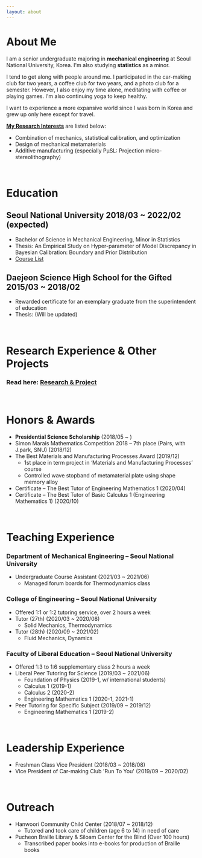 ```yaml
---
layout: about 
---
```


# About Me
I am a senior undergraduate majoring in <strong>mechanical engineering</strong> at Seoul National University, Korea.
I'm also studying <strong>statistics</strong> as a minor.

I tend to get along with people around me. I participated in the car-making club for two years, a coffee club for two years, and a photo club for a semester. However, I also enjoy my time alone, meditating with coffee or playing games. I'm also continuing yoga to keep healthy.

I want to experience a more expansive world since I was born in Korea and grew up only here except for travel.

<strong><u>My Research Interests</u></strong> are listed below:
* Combination of mechanics, statistical calibration, and optimization
* Design of mechanical metamaterials
* Additive manufacturing (especially PμSL: Projection micro-stereolithography)

<br/>

# Education
## Seoul National University 2018/03 ~ 2022/02 (expected)
  * Bachelor of Science in Mechanical Engineering, Minor in Statistics
  * Thesis: An Empirical Study on Hyper-parameter of Model Discrepancy in Bayesian Calibration: Boundary and Prior Distribution
  * <a href="https://tpgml2612.github.io/CV/courselist" target="_blank">Course List</a>

## Daejeon Science High School for the Gifted 2015/03 ~ 2018/02
  * Rewarded certificate for an exemplary graduate from the superintendent of education
  * Thesis: (Will be updated)

<br/>

# Research Experience & Other Projects
### Read here: <a href="https://tpgml2612.github.io/CV/portfolio" target="_blank">Research & Project</a> 

<br/>

# Honors & Awards
* <strong>Presidential Science Scholarship</strong> (2018/05 ~ )
* Simon Marais Mathematics Competition 2018 – 7th place (Pairs, with J.park, SNU) (2018/12)
* The Best Materials and Manufacturing Processes Award (2019/12)
  * 1st place in term project in ‘Materials and Manufacturing Processes’ course
  * Controlled wave stopband of metamaterial plate using shape memory alloy
* Certificate – The Best Tutor of Engineering Mathematics 1 (2020/04)
* Certificate – The Best Tutor of Basic Calculus 1 (Engineering Mathematics 1) (2020/10)

<br/>

# Teaching Experience
### Department of Mechanical Engineering – Seoul National University
  * Undergraduate Course Assistant (2021/03 ~ 2021/06)
    * Managed forum boards for Thermodynamics class

### College of Engineering – Seoul National University
  * Offered 1:1 or 1:2 tutoring service, over 2 hours a week
  * Tutor (27th) (2020/03 ~ 2020/08)
    * Solid Mechanics, Thermodynamics
  * Tutor (28th) (2020/09 ~ 2021/02)
    * Fluid Mechanics, Dynamics

### Faculty of Liberal Education – Seoul National University
  * Offered 1:3 to 1:6 supplementary class 2 hours a week
  * Liberal Peer Tutoring for Science (2019/03 ~ 2021/06)
    * Foundation of Physics (2019-1, w/ international students)
    * Calculus 1 (2019-1)
    * Calculus 2 (2020-2)
    * Engineering Mathematics 1 (2020-1, 2021-1)
  * Peer Tutoring for Specific Subject (2019/09 ~ 2019/12)
    * Engineering Mathematics 1 (2019-2)

<br/>

# Leadership Experience
* Freshman Class Vice President (2018/03 ~ 2018/08)
* Vice President of Car-making Club 'Run To You' (2019/09 ~ 2020/02)

<br/>

# Outreach
* Hanwoori Community Child Center (2018/07 ~ 2018/12)
  * Tutored and took care of children (age 6 to 14) in need of care
* Pucheon Braille Library & Siloam Center for the Blind (Over 100 hours)
  * Transcribed paper books into e-books for production of Braille books
